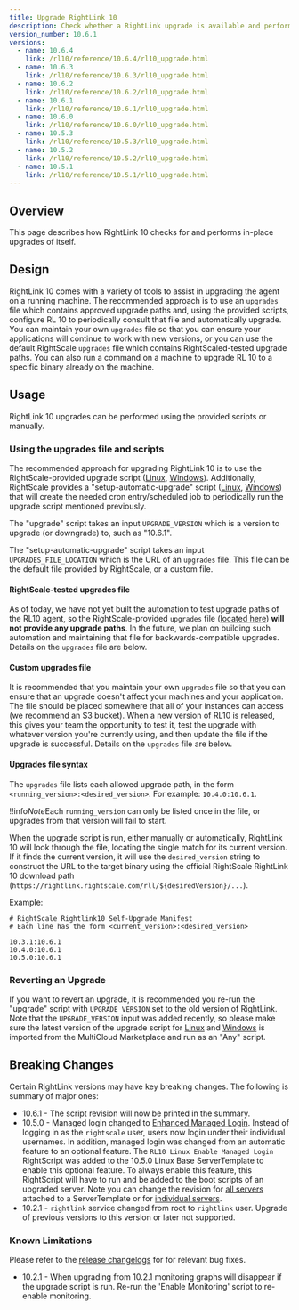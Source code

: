 ```yaml
---
title: Upgrade RightLink 10
description: Check whether a RightLink upgrade is available and perform the upgrade.
version_number: 10.6.1
versions:
  - name: 10.6.4
    link: /rl10/reference/10.6.4/rl10_upgrade.html
  - name: 10.6.3
    link: /rl10/reference/10.6.3/rl10_upgrade.html
  - name: 10.6.2
    link: /rl10/reference/10.6.2/rl10_upgrade.html
  - name: 10.6.1
    link: /rl10/reference/10.6.1/rl10_upgrade.html
  - name: 10.6.0
    link: /rl10/reference/10.6.0/rl10_upgrade.html
  - name: 10.5.3
    link: /rl10/reference/10.5.3/rl10_upgrade.html
  - name: 10.5.2
    link: /rl10/reference/10.5.2/rl10_upgrade.html
  - name: 10.5.1
    link: /rl10/reference/10.5.1/rl10_upgrade.html
---
```


## Overview

This page describes how RightLink 10 checks for and performs in-place upgrades of itself.

## Design

RightLink 10 comes with a variety of tools to assist in upgrading the agent on a running machine. The recommended approach is to use an `upgrades` file which contains approved upgrade paths and, using the provided scripts, configure RL 10 to periodically consult that file and automatically upgrade. You can maintain your own `upgrades` file so that you can ensure your applications will continue to work with new versions, or you can use the default RightScale `upgrades` file which contains RightScaled-tested upgrade paths. You can also run a command on a machine to upgrade RL 10 to a specific binary already on the machine.

## Usage

RightLink 10 upgrades can be performed using the provided scripts or manually.

### Using the upgrades file and scripts

The recommended approach for upgrading RightLink 10 is to use the RightScale-provided upgrade script ([Linux](https://github.com/rightscale/rightlink_scripts/blob/master/rll/upgrade.sh), [Windows](https://github.com/rightscale/rightlink_scripts/blob/master/rlw/upgrade.ps1)). Additionally, RightScale provides a "setup-automatic-upgrade" script ([Linux](https://github.com/rightscale/rightlink_scripts/blob/master/rll/setup-automatic-upgrade.sh), [Windows](https://github.com/rightscale/rightlink_scripts/blob/master/rlw/setup-automatic-upgrade.ps1)) that will create the needed cron entry/scheduled job to periodically run the upgrade script mentioned previously.

The "upgrade" script takes an input `UPGRADE_VERSION` which is a version to upgrade (or downgrade) to, such as "10.6.1".

The "setup-automatic-upgrade" script takes an input `UPGRADES_FILE_LOCATION` which is the URL of an `upgrades` file. This file can be the default file provided by RightScale, or a custom file.

#### RightScale-tested upgrades file

As of today, we have not yet built the automation to test upgrade paths of the RL10 agent, so the RightScale-provided `upgrades` file ([located here](https://rightlink.rightscale.com/rightlink/upgrades)) **will not provide any upgrade paths**. In the future, we plan on building such automation and maintaining that file for backwards-compatible upgrades. Details on the `upgrades` file are below.

#### Custom upgrades file

It is recommended that you maintain your own `upgrades` file so that you can ensure that an upgrade doesn't affect your machines and your application. The file should be placed somewhere that all of your instances can access (we recommend an S3 bucket). When a new version of RL10 is released, this gives your team the opportunity to test it, test the upgrade with whatever version you're currently using, and then update the file if the upgrade is successful. Details on the `upgrades` file are below.

#### Upgrades file syntax

The `upgrades` file lists each allowed upgrade path, in the form `<running_version>:<desired_version>`. For example: `10.4.0:10.6.1`. 

!!info*Note*Each `running_version` can only be listed once in the file, or upgrades from that version will fail to start.

When the upgrade script is run, either manually or automatically, RightLink 10 will look through the file, locating the single match for its current version. If it finds the current version, it will use the `desired_version` string to construct the URL to the target binary using the official RightScale RightLink 10 download path (`https://rightlink.rightscale.com/rll/${desiredVersion}/...`).

Example:

~~~ 
# RightScale Rightlink10 Self-Upgrade Manifest
# Each line has the form <current_version>:<desired_version>

10.3.1:10.6.1
10.4.0:10.6.1
10.5.0:10.6.1
~~~

### Reverting an Upgrade

If you want to revert an upgrade, it is recommended you re-run the "upgrade" script with `UPGRADE_VERSION` set to the old version of RightLink. Note that the `UPGRADE_VERSION` input was added recently, so please make sure the latest version of the upgrade script for [Linux](https://us-3.rightscale.com/library/right_scripts/RL10-Linux-Upgrade/lineage/55957) and [Windows](https://us-3.rightscale.com/library/right_scripts/RL10-Windows-Upgrade/lineage/55960) is imported from the MultiCloud Marketplace and run as an "Any" script.

## Breaking Changes

Certain RightLink versions may have key breaking changes. The following is summary of major ones:
* 10.6.1 - The script revision will now be printed in the summary.
* 10.5.0 - Managed login changed to [Enhanced Managed Login](rl10_managed_ssh_login.html). Instead of logging in as the `rightscale` user, users now login under their individual usernames. In addition, managed login was changed from an automatic feature to an optional feature. The `RL10 Linux Enable Managed Login` RightScript was added to the 10.5.0 Linux Base ServerTemplate to enable this optional feature. To always enable this feature, this RightScript will have to run and be added to the boot scripts of an upgraded server. Note you can change the revision for [all servers](/cm/dashboard/design/server_templates/servertemplates_actions.html#update-a-servertemplate-revision-on-multiple-servers) attached to a ServerTemplate or for [individual servers](/cm/management_guide/managing_active_current_servers.html#supported-modifications-for-active-servers-that-are-in-the-operational-state).
* 10.2.1 - `rightlink` service changed from root to `rightlink` user. Upgrade of previous versions to this version or later not supported.

### Known Limitations

Please refer to the [release changelogs](/rl10/releases/index.html) for for relevant bug fixes.

* 10.2.1 - When upgrading from 10.2.1 monitoring graphs will disappear if the upgrade script is run. Re-run the 'Enable Monitoring' script to re-enable monitoring.



